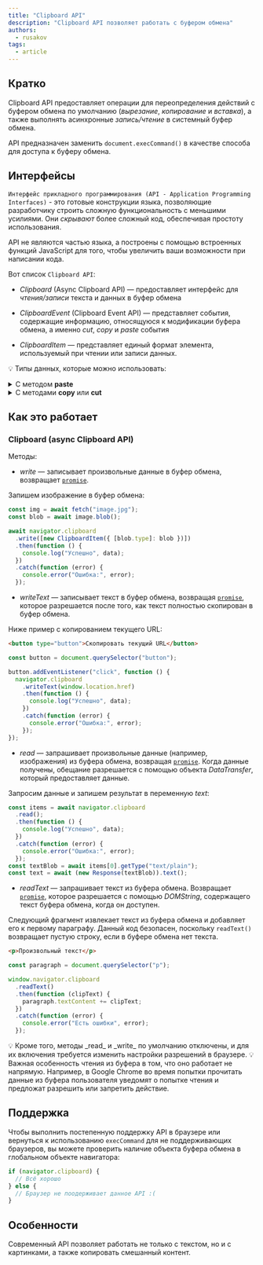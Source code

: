 ```yaml
---
title: "Clipboard API"
description: "Clipboard API позволяет работать с буфером обмена"
authors:
  - rusakov
tags:
  - article
---
```


## Кратко

Clipboard API предоставляет операции для переопределения действий с буфером обмена по умолчанию (_вырезание_, _копирование_ и _вставка_), а также выполнять асинхронные _запись/чтение_ в системный буфер обмена.

API предназначен заменить `document.execCommand()` в качестве способа для доступа к буферу обмена.

## Интерфейсы

`Интерфейс прикладного программирования (API - Application Programming Interfaces)` - это готовые конструкции языка, позволяющие разработчику строить сложную функциональность с меньшими усилиями. Они _скрывают_ более сложный код, обеспечивая простоту использования.

API не являются частью языка, а построены с помощью встроенных функций JavaScript для того, чтобы увеличить ваши возможности при написании кода.

Вот список `Clipboard API`:

- _Clipboard_ (Async Clipboard API) — предоставляет интерфейс для _чтения/записи_ текста и данных в буфер обмена

- _ClipboardEvent_ (Clipboard Event API) — представляет события, содержащие информацию, относящуюся к модификации буфера обмена, а именно _cut_, _copy_ и _paste_ события

- _ClipboardItem_ — представляет единый формат элемента, используемый при чтении или записи данных.

💡 Типы данных, которые можно использовать:

<details>
  <summary>С методом <strong>paste</strong></summary>

  - text/plain
  - text/uri-list
  - text/csv
  - text/css
  - text/html
  - application/xhtml+xml
  - image/png
  - image/jpg, image/jpeg
  - image/gif
  - image/svg+xml
  - application/xml, text/xml
  - application/javascript
  - application/json
  - application/octet-stream
</details>

<details>
  <summary>С методами <strong>copy</strong> или <strong>cut</strong></summary>

  - text/plain
  - text/uri-list
  - text/csv
  - text/html
  - image/svg+xml
  - application/xml, text/xml
  - application/json
</details>

## Как это работает

### Clipboard (async Clipboard API)

Методы:

- _write_ — записывает произвольные данные в буфер обмена, возвращает [`promise`](/js/promise/).

Запишем изображение в буфер обмена:

```js
const img = await fetch("image.jpg");
const blob = await image.blob();

await navigator.clipboard
  .write([new ClipboardItem({ [blob.type]: blob })])
  .then(function () {
    console.log("Успешно", data);
  })
  .catch(function (error) {
    console.error("Ошибка:", error);
  });
```

- _writeText_ — записывает текст в буфер обмена, возвращая [`promise`](/js/promise/), которое разрешается после того, как текст полностью скопирован в буфер обмена.

Ниже пример с копированием текущего URL:

```html
<button type="button">Скопировать текущий URL</button>
```

```js
const button = document.querySelector("button");

button.addEventListener("click", function () {
  navigator.clipboard
    .writeText(window.location.href)
    .then(function () {
      console.log("Успешно", data);
    })
    .catch(function (error) {
      console.error("Ошибка:", error);
    });
});
```

- _read_ — запрашивает произвольные данные (например, изображения) из буфера обмена, возвращая [`promise`](/js/promise/). Когда данные получены, обещание разрешается с помощью объекта _DataTransfer_, который предоставляет данные.

Запросим данные и запишем результат в переменную _text_:

```js
const items = await navigator.clipboard
  .read();
  .then(function () {
    console.log("Успешно", data);
  })
  .catch(function (error) {
    console.error("Ошибка:", error);
  });
const textBlob = await items[0].getType("text/plain");
const text = await (new Response(textBlob)).text();
```

- _readText_ — запрашивает текст из буфера обмена. Возвращает [`promise`](/js/promise/), которое разрешается с помощью _DOMString_, содержащего текст буфера обмена, когда он доступен.

Следующий фрагмент извлекает текст из буфера обмена и добавляет его к первому параграфу. Данный код безопасен, поскольку `readText()` возвращает пустую строку, если в буфере обмена нет текста.

```html
<p>Произвольный текст</p>
```

```js
const paragraph = document.querySelector("p");

window.navigator.clipboard
  .readText()
  .then(function (clipText) {
    paragraph.textContent += clipText;
  })
  .catch(function (error) {
    console.error("Есть ошибки", error);
  });
```

<aside>
💡 Кроме того, методы _read_ и _write_ по умолчанию отключены, и для их включения требуется изменить настройки разрешений в браузере.
💡 Важная особенность чтения из буфера в том, что оно работает не напрямую. Например, в Google Chrome во время попытки прочитать данные из буфера пользователя уведомят о попытке чтения и предложат разрешить или запретить действие.
</aside>

## Поддержка

Чтобы выполнить постепенную поддержку API в браузере или вернуться к использованию `execCommand` для не поддерживающих браузеров, вы можете проверить наличие объекта буфера обмена в глобальном объекте навигатора:

```js
if (navigator.clipboard) {
  // Всё хорошо
} else {
  // Браузер не поодерживает данное API :(
}
```

## Особенности

Современный API позволяет работать не только с текстом, но и с картинками, а также копировать смешанный контент.
